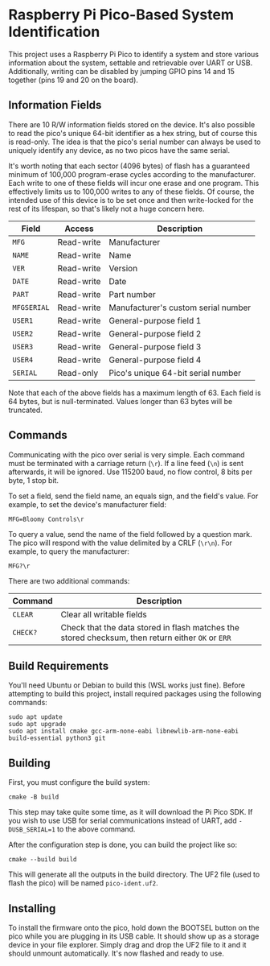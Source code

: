 # Raspberry Pi Pico-Based System Identification

This project uses a Raspberry Pi Pico to identify a system and store various
information about the system, settable and retrievable over UART or USB.
Additionally, writing can be disabled by jumping GPIO pins 14 and 15 together
(pins 19 and 20 on the board).

## Information Fields

There are 10 R/W information fields stored on the device. It's also possible to
read the pico's unique 64-bit identifier as a hex string, but of course this is
read-only. The idea is that the pico's serial number can always be used to
uniquely identify any device, as no two picos have the same serial.

It's worth noting that each sector (4096 bytes) of flash has a guaranteed
minimum of 100,000 program-erase cycles according to the manufacturer. Each
write to one of these fields will incur one erase and one program. This
effectively limits us to 100,000 writes to any of these fields. Of course, the
intended use of this device is to be set once and then write-locked for the rest
of its lifespan, so that's likely not a huge concern here.

| Field | Access | Description |
|---|---|---|
| `MFG` | Read-write | Manufacturer |
| `NAME` | Read-write | Name |
| `VER` | Read-write | Version |
| `DATE` | Read-write | Date |
| `PART` | Read-write | Part number |
| `MFGSERIAL` | Read-write | Manufacturer's custom serial number |
| `USER1` | Read-write | General-purpose field 1 |
| `USER2` | Read-write | General-purpose field 2 |
| `USER3` | Read-write | General-purpose field 3 |
| `USER4` | Read-write | General-purpose field 4 |
| `SERIAL` | Read-only | Pico's unique 64-bit serial number |

Note that each of the above fields has a maximum length of 63. Each field is 64
bytes, but is null-terminated. Values longer than 63 bytes will be truncated.

## Commands

Communicating with the pico over serial is very simple. Each command must be
terminated with a carriage return (`\r`). If a line feed (`\n`) is sent
afterwards, it will be ignored. Use 115200 baud, no flow control, 8 bits per
byte, 1 stop bit.

To set a field, send the field name, an equals sign, and the field's value. For
example, to set the device's manufacturer field:

```
MFG=Bloomy Controls\r
```

To query a value, send the name of the field followed by a question mark. The
pico will respond with the value delimited by a CRLF (`\r\n`). For example,
to query the manufacturer:

```
MFG?\r
```

There are two additional commands:

| Command | Description |
|---|---|
| `CLEAR` | Clear all writable fields |
| `CHECK?` | Check that the data stored in flash matches the stored checksum, then return either `OK` or `ERR` |

## Build Requirements

You'll need Ubuntu or Debian to build this (WSL works just fine). Before
attempting to build this project, install required packages using the following
commands:

```
sudo apt update
sudo apt upgrade
sudo apt install cmake gcc-arm-none-eabi libnewlib-arm-none-eabi build-essential python3 git
```

## Building

First, you must configure the build system:

```
cmake -B build
```

This step may take quite some time, as it will download the Pi Pico SDK. If you
wish to use USB for serial communications instead of UART, add `-DUSB_SERIAL=1`
to the above command.

After the configuration step is done, you can build the project like so:

```
cmake --build build
```

This will generate all the outputs in the build directory. The UF2 file (used to
flash the pico) will be named `pico-ident.uf2`.

## Installing

To install the firmware onto the pico, hold down the BOOTSEL button on the pico
while you are plugging in its USB cable. It should show up as a storage device
in your file explorer. Simply drag and drop the UF2 file to it and it should
unmount automatically. It's now flashed and ready to use.
